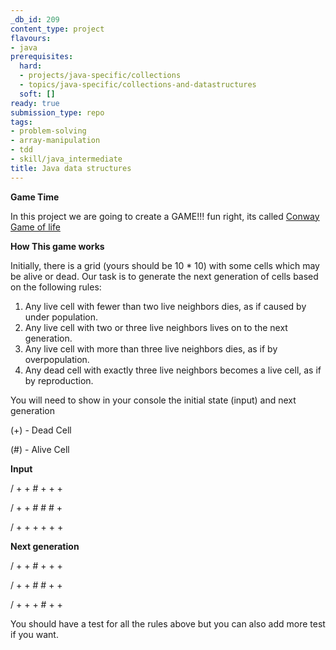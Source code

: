 ```yaml
---
_db_id: 209
content_type: project
flavours:
- java
prerequisites:
  hard:
  - projects/java-specific/collections
  - topics/java-specific/collections-and-datastructures
  soft: []
ready: true
submission_type: repo
tags:
- problem-solving
- array-manipulation
- tdd
- skill/java_intermediate
title: Java data structures
---
```


**Game Time**

In this project we are going to create a GAME!!! fun right, its called [Conway Game of life](https://en.wikipedia.org/wiki/Conway%27s_Game_of_Life)

**How This game works**

Initially, there is a grid (yours should be 10 \* 10) with some cells which may be alive or dead. Our task is to generate the next generation of cells based on the following rules:

1. Any live cell with fewer than two live neighbors dies, as if caused by under population.
2. Any live cell with two or three live neighbors lives on to the next generation.
3. Any live cell with more than three live neighbors dies, as if by overpopulation.
4. Any dead cell with exactly three live neighbors becomes a live cell, as if by reproduction.

You will need to show in your console the initial state (input) and next generation

(+) - Dead Cell

(#) - Alive Cell

**Input**

/ + + # + + +

/ + + # # # +

/ + + + + + +

**Next generation**

/ + + # + + +

/ + + # # + +

/ + + + # + +

You should have a test for all the rules above but you can also add more test if you want.